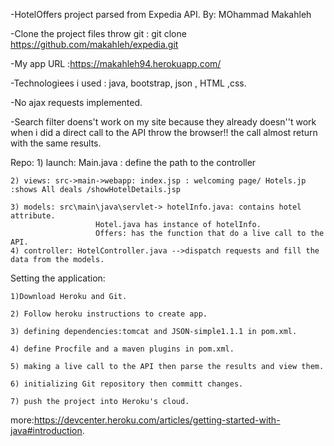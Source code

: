-HotelOffers project parsed from Expedia API. By: MOhammad Makahleh

-Clone the project files throw git : git clone https://github.com/makahleh/expedia.git

-My app URL :https://makahleh94.herokuapp.com/

-Technologiees i used : java, bootstrap, json , HTML ,css.

-No ajax requests implemented.

-Search filter doens't work on my site because they already doesn''t work when i did a direct 
call to the API throw the browser!! the call almost return with the same results.

Repo:
	1) launch: Main.java : define the path to the controller

	2) views: src->main->webapp: index.jsp : welcoming page/ Hotels.jp :shows All deals /showHotelDetails.jsp

	3) models: src\main\java\servlet-> hotelInfo.java: contains hotel attribute.	
					   Hotel.java has instance of hotelInfo.
					   Offers: has the function that do a live call to the API. 
	4) controller: HotelController.java -->dispatch requests and fill the data from the models.


Setting the application:

	1)Download Heroku and Git.

	2) Follow heroku instructions to create app.

	3) defining dependencies:tomcat and JSON-simple1.1.1 in pom.xml.

	4) define Procfile and a maven plugins in pom.xml.

	5) making a live call to the API then parse the results and view them.

	6) initializing Git repository then committ changes.

	7) push the project into Heroku's cloud.

more:https://devcenter.heroku.com/articles/getting-started-with-java#introduction.